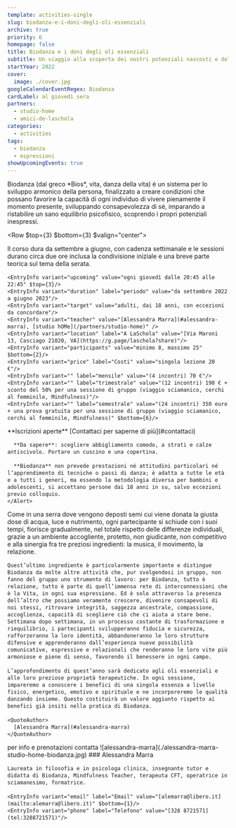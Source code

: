 ```yaml
---
template: activities-single
slug: biodanza-e-i-doni-degli-oli-essenziali
archive: true
priority: 6
homepage: false
title: Biodanza e i doni degli oli essenziali
subtitle: Un viaggio alla scoperta dei nostri potenziali nascosti e delle preziose proprietà degli oli essenziali
startYear: 2022
cover:
  image: ./cover.jpg
googleCalendarEventRegex: Biodanza
cardLabel: al giovedì sera
partners:
  - studio-home
  - amici-de-laschola
categories:
  - activities
tags:
  - biodanza
  - espressioni
showUpcomingEvents: true
---
```


<Row>
  <Col $initial $top={4}>
    Biodanza (dal greco *Bios*, vita, danza della vita) è un sistema per lo sviluppo armonico della persona, finalizzato a creare condizioni che possano favorire la capacità di ogni individuo di vivere pienamente il momento presente, sviluppando consapevolezza di sé, imparando a ristabilire un sano equilibrio psicofisico, scoprendo i propri potenziali inespressi.
  </Col>
</Row>

<Row $top={3} $bottom={3} $valign="center">
  <Col md={6}>
    Il corso dura da settembre a giugno, con cadenza settimanale e le sessioni durano circa due ore inclusa la condivisione iniziale e una breve parte teorica sul tema della serata.

    <EntryInfo variant="upcoming" value="ogni giovedì dalle 20:45 alle 22:45" $top={3}/>
    <EntryInfo variant="duration" label="periodo" value="da settembre 2022 a giugno 2023"/>
    <EntryInfo variant="target" value="adulti, dai 18 anni, con eccezioni da concordare"/>
    <EntryInfo variant="teacher" value="[Alessandra Marra](#alessandra-marra), [studio hOMe](/partners/studio-home)" />
    <EntryInfo variant="location" label="A LaSchola" value="[Via Maroni 13, Casciago 21020, VA](https://g.page/laschola?share)"/>
    <EntryInfo variant="participants" value="minimo 8, massimo 25" $bottom={2}/>
    <EntryInfo variant="price" label="Costi" value="singola lezione 20 €"/>
    <EntryInfo variant="" label="mensile" value="(4 incontri) 70 €"/>
    <EntryInfo variant="" label="trimestrale" value="(12 incontri) 190 € + sconto del 50% per una sessione di gruppo (viaggio sciamanico, cerchi al femminile, Mindfulness)"/>
    <EntryInfo variant="" label="semestrale" value="(24 incontri) 350 euro + una prova gratuita per una sessione di gruppo (viaggio sciamanico, cerchi al femminile, Mindfulness)" $bottom={6}/>
  </Col>
  <Col md={6}>
    <Alert $bottom={3} color="lilla">
      **Iscrizioni aperte** [Contattaci per saperne di più](#contattaci)

      **Da sapere**: scegliere abbigliamento comodo, a strati e calze antiscivolo. Portare un cuscino e una copertina.
      
      **Biodanza** non prevede prestazioni né attitudini particolari né l’apprendimento di tecniche o passi di danza; è adatta a tutte le età e a tutti i generi, ma essendo la metodologia diversa per bambini e adolescenti, si accettano persone dai 18 anni in su, salvo eccezioni previo colloquio.
    </Alert>
  </Col>
</Row>
<Row>
  <Col $columned>
    Come in una serra dove vengono deposti semi cui viene donata la giusta dose di acqua, luce e nutrimento, ogni partecipante si schiude con i suoi tempi, fiorisce gradualmente, nel totale rispetto delle differenze individuali, grazie a un ambiente accogliente, protetto, non giudicante, non competitivo e alla sinergia fra tre preziosi ingredienti: la musica, il movimento, la relazione.

    Quest’ultimo ingrediente è particolarmente importante e distingue Biodanza da molte altre attività che, pur svolgendosi in gruppo, non fanno del gruppo uno strumento di lavoro: per Biodanza, tutto è relazione, tutto è parte di quell’immensa rete di interconnessioni che è la Vita, in ogni sua espressione. Ed è solo attraverso la presenza dell’altro che possiamo veramente crescere, divenire consapevoli di noi stessi, ritrovare integrità, saggezza ancestrale, compassione, accoglienza, capacità di scegliere ciò che ci aiuta a stare bene. Settimana dopo settimana, in un processo costante di trasformazione e riequilibrio, i partecipanti svilupperanno fiducia e sicurezza, rafforzeranno la loro identità, abbandoneranno le loro strutture difensive e apprenderanno dall’esperienza nuove possibilità comunicative, espressive e relazionali che renderanno le loro vite più armoniose e piene di senso, favorendo il benessere in ogni campo.

    L’approfondimento di quest’anno sarà dedicato agli oli essenziali e alle loro preziose proprietà terapeutiche. In ogni sessione, impareremo a conoscere i benefici di una singola essenza a livello fisico, energetico, emotivo e spirituale e ne incorporeremo le qualità danzando insieme. Questo costituirà un valore aggiunto rispetto ai benefici già insiti nella pratica di Biodanza.

    <QuoteAuthor>
      [Alessandra Marra](#alessandra-marra)
    </QuoteAuthor>
  </Col>
</Row>
<Row $bottom={6}>
  <Col id="contattaci">
    <SectionTitle>per info e prenotazioni</SectionTitle>
    <SectionSubtitle>contatta</SectionSubtitle>
  </Col>
  <Col md={2}></Col>
  <Col xs={3} md={2}>
    <ImgRounded>
      ![alessandra-marra](./alessandra-marra-studio-home-biodanza.jpg)
    </ImgRounded>
  </Col>
  <Col xs={9} md={6} id="alessandra-marra">
    ### Alessandra Marra

    Laureata in filosofia e in psicologa clinica, insegnante tutor e didatta di Biodanza, Mindfulness Teacher, terapeuta CFT, operatrice in sciamanesimo, formatrice.

    <EntryInfo variant="email" label="Email" value="[alemarra@libero.it](mailto:alemarra@libero.it)" $bottom={1}/>
    <EntryInfo variant="phone" label="Telefono" value="[328 8721571](tel:3288721571)"/>
  </Col>
</Row>